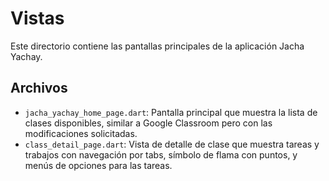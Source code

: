 # Vistas

Este directorio contiene las pantallas principales de la aplicación Jacha Yachay.

## Archivos

- `jacha_yachay_home_page.dart`: Pantalla principal que muestra la lista de clases disponibles, similar a Google Classroom pero con las modificaciones solicitadas.
- `class_detail_page.dart`: Vista de detalle de clase que muestra tareas y trabajos con navegación por tabs, símbolo de flama con puntos, y menús de opciones para las tareas.